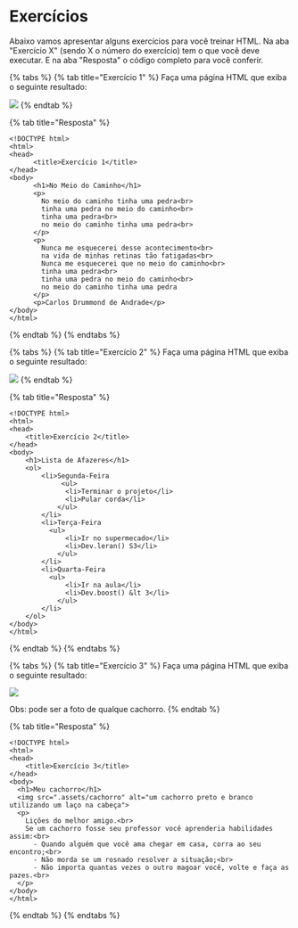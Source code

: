 # Exercícios

Abaixo vamos apresentar alguns exercícios para você treinar HTML. Na aba "Exercício X" \(sendo X o número do exercício\) tem o que você deve executar. E na aba "Resposta" o código completo para você conferir.

{% tabs %}
{% tab title="Exercício 1" %}
Faça uma página HTML que exiba o seguinte resultado:

![](https://lh4.googleusercontent.com/8sPOsprum_9YzTxdtE8jG3Ivebvmqe-uFq7fdZwq0per9decwRCngVE-nTg-EqJJldeHuLdms1zP832edY8l_5u_mA3X4XHXfhGTsERW7rqQESUTUOeMdfezob5z25fGcO1dtqsNN9s)
{% endtab %}

{% tab title="Resposta" %}
```markup
<!DOCTYPE html>
<html>
<head>
      <title>Exercício 1</title>
</head>
<body>
      <h1>No Meio do Caminho</h1>
      <p>
        No meio do caminho tinha uma pedra<br>
        tinha uma pedra no meio do caminho<br>
        tinha uma pedra<br>
        no meio do caminho tinha uma pedra<br>
      </p>
      <p>
        Nunca me esquecerei desse acontecimento<br>
        na vida de minhas retinas tão fatigadas<br>
        Nunca me esquecerei que no meio do caminho<br>
        tinha uma pedra<br>
        tinha uma pedra no meio do caminho<br>
        no meio do caminho tinha uma pedra
      </p>
      <p>Carlos Drummond de Andrade</p>
</body>
</html>
```
{% endtab %}
{% endtabs %}

{% tabs %}
{% tab title="Exercício 2" %}
Faça uma página HTML que exiba o seguinte resultado:

![](https://lh4.googleusercontent.com/9BdWfPgLIA2i3G9K0V3RCpCCJ2gaFNRJI35aL0Qw06IvTg0aWu4gJ1LTQ7P8WvEuRHCKVcmuvdJcQmLJ3cIBVZqH_lECWeNPODO8h8vW5kGXJnfUHytbenux3aUfhPLXB-Pk84Gp5L0)
{% endtab %}

{% tab title="Resposta" %}
```markup
<!DOCTYPE html>
<html>
<head>
    <title>Exercício 2</title>
</head>
<body>
    <h1>Lista de Afazeres</h1>
    <ol>
        <li>Segunda-Feira
             <ul>
              <li>Terminar o projeto</li>
              <li>Pular corda</li>
            </ul>
        </li>
        <li>Terça-Feira
          <ul>
              <li>Ir no supermecado</li>
              <li>Dev.leran() S3</li>
            </ul>
        </li>
        <li>Quarta-Feira
          <ul>
              <li>Ir na aula</li>
              <li>Dev.boost() &lt 3</li>
            </ul>
        </li>
    </ol>
</body>
</html>
```
{% endtab %}
{% endtabs %}

{% tabs %}
{% tab title="Exercício 3" %}
Faça uma página HTML que exiba o seguinte resultado:

![](https://lh5.googleusercontent.com/eXT8vSGYp3171vJIcgWZRQ2n5gyapLpxfk76PoWsZRPZHCoBLFuJpD2KaqLJRZBpDrqbz0dy_0CXgdU422ww3-8NsYTGOUe5yzj7LilKS2Sdfm4dXegQ9FjPWHs_gz6iHxP4W5VVIuw)

Obs: pode ser a foto de qualque cachorro.
{% endtab %}

{% tab title="Resposta" %}
```markup
<!DOCTYPE html>
<html>
<head>
    <title>Exercício 3</title>
</head>
<body>
  <h1>Meu cachorro</h1>
  <img src=".assets/cachorro" alt="um cachorro preto e branco utilizando um laço na cabeça">
  <p>
    Lições do melhor amigo.<br>
    Se um cachorro fosse seu professor você aprenderia habilidades assim:<br>
      - Quando alguém que você ama chegar em casa, corra ao seu encontro;<br>
      - Não morda se um rosnado resolver a situação;<br>
      - Não importa quantas vezes o outro magoar você, volte e faça as pazes.<br>
  </p>
</body>
</html>
```
{% endtab %}
{% endtabs %}

